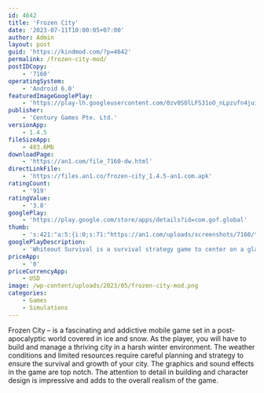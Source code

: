 ```yaml
---
id: 4642
title: 'Frozen City'
date: '2023-07-11T10:00:05+07:00'
author: Admin
layout: post
guid: 'https://kindmod.com/?p=4642'
permalink: /frozen-city-mod/
postIDCopy:
    - '7160'
operatingSystem:
    - 'Android 6.0'
featuredImageGooglePlay:
    - 'https://play-lh.googleusercontent.com/0zv0SOlLFS31oO_nLpzufn4juiuz2CXv5WHc6k_HrVPeTo0CCA9ZDTwqOebGvaHcBFc'
publisher:
    - 'Century Games Pte. Ltd.'
versionApp:
    - 1.4.5
fileSizeApp:
    - 483.6Mb
downloadPage:
    - 'https://an1.com/file_7160-dw.html'
directLinkFile:
    - 'https://files.an1.co/frozen-city_1.4.5-an1.com.apk'
ratingCount:
    - '919'
ratingValue:
    - '3.8'
googlePlay:
    - 'https://play.google.com/store/apps/details?id=com.gof.global'
thumb:
    - 's:421:"a:5:{i:0;s:71:"https://an1.com/uploads/screenshots/7160/thumbs/frozen-city-153086.webp";i:1;s:71:"https://an1.com/uploads/screenshots/7160/thumbs/frozen-city-749682.webp";i:2;s:71:"https://an1.com/uploads/screenshots/7160/thumbs/frozen-city-214052.webp";i:3;s:71:"https://an1.com/uploads/screenshots/7160/thumbs/frozen-city-200665.webp";i:4;s:71:"https://an1.com/uploads/screenshots/7160/thumbs/frozen-city-117151.webp";}";'
googlePlayDescription:
    - 'Whiteout Survival is a survival strategy game to center on a glacial apocalypse theme. Fascinating mechanics and intricate details await you to explore!The catastrophic decline in global temperatures has wreaked havoc on human society. Those who have made it out of their crumbling homes are now faced with a new set of challenges: vicious blizzards, ferocious beasts, and opportunistic bandits looking to prey on their despair.As the head of the last city in these icy wastes, you are the only hope for humanity''s continued existence. Can you successfully guide the survivors through the ordeal of adapting to the hostile environment and re-establishing civilization? The time for you to rise to the occasion is now!.'
priceApp:
    - '0'
priceCurrencyApp:
    - USD
image: /wp-content/uploads/2023/05/frozen-city-mod.png
categories:
    - Games
    - Simulations
---
```


Frozen City – is a fascinating and addictive mobile game set in a post-apocalyptic world covered in ice and snow. As the player, you will have to build and manage a thriving city in a harsh winter environment. The weather conditions and limited resources require careful planning and strategy to ensure the survival and growth of your city. The graphics and sound effects in the game are top notch. The attention to detail in building and character design is impressive and adds to the overall realism of the game.